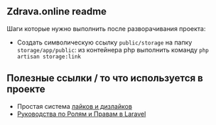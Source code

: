 ## Zdrava.online readme

Шаги которые нужно выполнить после разворачивания проекта:

- Создать символическую ссылку `public/storage` на папку `storage/app/public`: из контейнера php выполнить команду `php artisan storage:link`


## Полезные ссылки / то что используется в проекте

- Простая система [лайков и дизлайков](https://dev.to/bdelespierre/how-to-implement-a-simple-like-system-with-laravel-lfe/comments)
- [Руководства по Ролям и Правам в Laravel](https://laravel.demiart.ru/guide-to-roles-and-permissions/)
